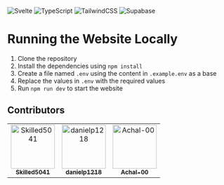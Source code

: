![Svelte](https://img.shields.io/badge/svelte-%23f1413d.svg?style=for-the-badge&logo=svelte&logoColor=white)
![TypeScript](https://img.shields.io/badge/typescript-%23007ACC.svg?style=for-the-badge&logo=typescript&logoColor=white)
![TailwindCSS](https://img.shields.io/badge/tailwindcss-%2338B2AC.svg?style=for-the-badge&logo=tailwind-css&logoColor=white)
![Supabase](https://img.shields.io/badge/Supabase-3ECF8E?style=for-the-badge&logo=supabase&logoColor=white)

# Running the Website Locally

1. Clone the repository
2. Install the dependencies using `npm install`
3. Create a file named `.env` using the content in `.example.env` as a base
4. Replace the values in `.env` with the required values
5. Run `npm run dev` to start the website

## Contributors

<!-- readme: collaborators,contributors -start -->
<table>
<tr>
    <td align="center">
        <a href="https://github.com/Skilled5041">
            <img src="https://avatars.githubusercontent.com/u/93156908?v=4" width="100;" alt="Skilled5041"/>
            <br />
            <sub><b>Skilled5041</b></sub>
        </a>
    </td>
    <td align="center">
        <a href="https://github.com/danielp1218">
            <img src="https://avatars.githubusercontent.com/u/107086078?v=4" width="100;" alt="danielp1218"/>
            <br />
            <sub><b>danielp1218</b></sub>
        </a>
    </td>
    <td align="center">
        <a href="https://github.com/Achal-00">
            <img src="https://avatars.githubusercontent.com/u/106076516?v=4" width="100;" alt="Achal-00"/>
            <br />
            <sub><b>Achal-00</b></sub>
        </a>
    </td></tr>
</table>
<!-- readme: collaborators,contributors -end -->
